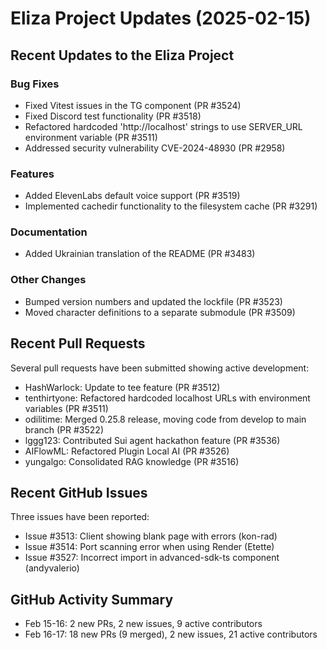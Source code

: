 # Eliza Project Updates (2025-02-15)

## Recent Updates to the Eliza Project

### Bug Fixes
- Fixed Vitest issues in the TG component (PR #3524)
- Fixed Discord test functionality (PR #3518)
- Refactored hardcoded 'http://localhost' strings to use SERVER_URL environment variable (PR #3511)
- Addressed security vulnerability CVE-2024-48930 (PR #2958)

### Features
- Added ElevenLabs default voice support (PR #3519)
- Implemented cachedir functionality to the filesystem cache (PR #3291)

### Documentation
- Added Ukrainian translation of the README (PR #3483)

### Other Changes
- Bumped version numbers and updated the lockfile (PR #3523)
- Moved character definitions to a separate submodule (PR #3509)

## Recent Pull Requests

Several pull requests have been submitted showing active development:

- HashWarlock: Update to tee feature (PR #3512)
- tenthirtyone: Refactored hardcoded localhost URLs with environment variables (PR #3511)
- odilitime: Merged 0.25.8 release, moving code from develop to main branch (PR #3522)
- lggg123: Contributed Sui agent hackathon feature (PR #3536)
- AIFlowML: Refactored Plugin Local AI (PR #3526)
- yungalgo: Consolidated RAG knowledge (PR #3516)

## Recent GitHub Issues

Three issues have been reported:

- Issue #3513: Client showing blank page with errors (kon-rad)
- Issue #3514: Port scanning error when using Render (Etette)
- Issue #3527: Incorrect import in advanced-sdk-ts component (andyvalerio)

## GitHub Activity Summary

- Feb 15-16: 2 new PRs, 2 new issues, 9 active contributors
- Feb 16-17: 18 new PRs (9 merged), 2 new issues, 21 active contributors
